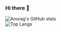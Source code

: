 ### Hi there 👋

![Anurag's GitHub stats](https://github-readme-stats.vercel.app/api?username=SonNguyen25&count_private=true&show_icons=true&theme=synthwave)\
![Top Langs](https://github-readme-stats.vercel.app/api/top-langs/?username=SonNguyen25)
<!--
**SonNguyen25/SonNguyen25** is a ✨ _special_ ✨ repository because its `README.md` (this file) appears on your GitHub profile.


Here are some ideas to get you started:

- 🔭 I’m currently working on ...
- 🌱 I’m currently learning ...
- 👯 I’m looking to collaborate on ...
- 🤔 I’m looking for help with ...
- 💬 Ask me about ...
- 📫 How to reach me: ...
- 😄 Pronouns: ...
- ⚡ Fun fact: ...
-->
